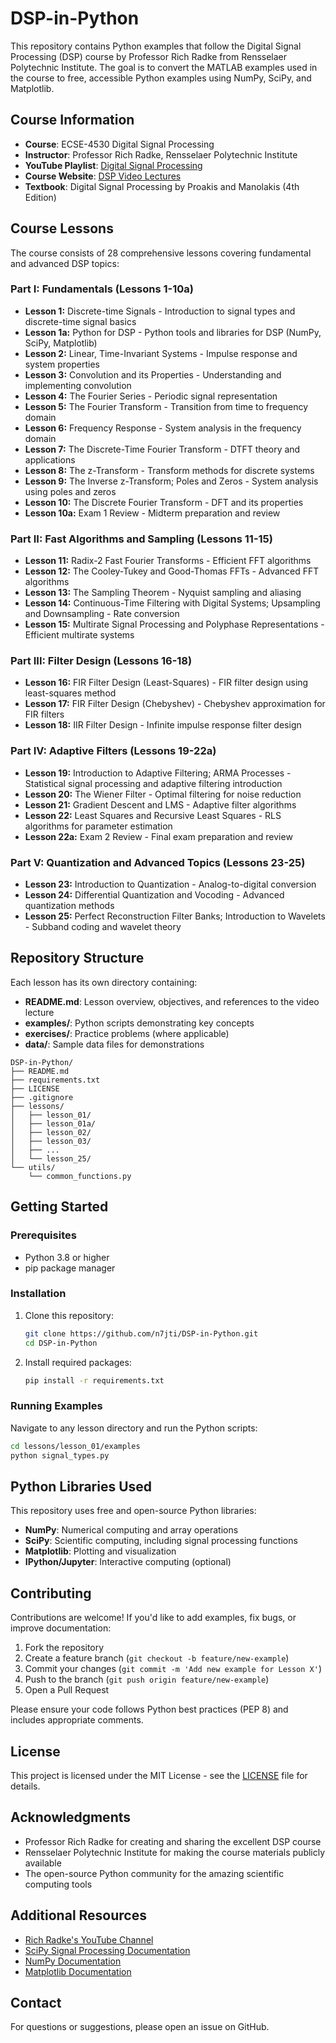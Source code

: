 # DSP-in-Python
This repository contains Python examples that follow the Digital Signal Processing (DSP) course by Professor Rich Radke from Rensselaer Polytechnic Institute. The goal is to convert the MATLAB examples used in the course to free, accessible Python examples using NumPy, SciPy, and Matplotlib.

## Course Information

- **Course**: ECSE-4530 Digital Signal Processing
- **Instructor**: Professor Rich Radke, Rensselaer Polytechnic Institute
- **YouTube Playlist**: [Digital Signal Processing](https://www.youtube.com/playlist?list=PLuh62Q4Sv7BUSzx5Jr8Wrxxn-U10qG1et)
- **Course Website**: [DSP Video Lectures](https://sites.ecse.rpi.edu/~rjradke/dspcourse.html)
- **Textbook**: Digital Signal Processing by Proakis and Manolakis (4th Edition)

## Course Lessons

The course consists of 28 comprehensive lessons covering fundamental and advanced DSP topics:

### Part I: Fundamentals (Lessons 1-10a)
- **Lesson 1:** Discrete-time Signals - Introduction to signal types and discrete-time signal basics
- **Lesson 1a:** Python for DSP - Python tools and libraries for DSP (NumPy, SciPy, Matplotlib)
- **Lesson 2:** Linear, Time-Invariant Systems - Impulse response and system properties
- **Lesson 3:** Convolution and its Properties - Understanding and implementing convolution
- **Lesson 4:** The Fourier Series - Periodic signal representation
- **Lesson 5:** The Fourier Transform - Transition from time to frequency domain
- **Lesson 6:** Frequency Response - System analysis in the frequency domain
- **Lesson 7:** The Discrete-Time Fourier Transform - DTFT theory and applications
- **Lesson 8:** The z-Transform - Transform methods for discrete systems
- **Lesson 9:** The Inverse z-Transform; Poles and Zeros - System analysis using poles and zeros
- **Lesson 10:** The Discrete Fourier Transform - DFT and its properties
- **Lesson 10a:** Exam 1 Review - Midterm preparation and review

### Part II: Fast Algorithms and Sampling (Lessons 11-15)
- **Lesson 11:** Radix-2 Fast Fourier Transforms - Efficient FFT algorithms
- **Lesson 12:** The Cooley-Tukey and Good-Thomas FFTs - Advanced FFT algorithms
- **Lesson 13:** The Sampling Theorem - Nyquist sampling and aliasing
- **Lesson 14:** Continuous-Time Filtering with Digital Systems; Upsampling and Downsampling - Rate conversion
- **Lesson 15:** Multirate Signal Processing and Polyphase Representations - Efficient multirate systems

### Part III: Filter Design (Lessons 16-18)
- **Lesson 16:** FIR Filter Design (Least-Squares) - FIR filter design using least-squares method
- **Lesson 17:** FIR Filter Design (Chebyshev) - Chebyshev approximation for FIR filters
- **Lesson 18:** IIR Filter Design - Infinite impulse response filter design

### Part IV: Adaptive Filters (Lessons 19-22a)
- **Lesson 19:** Introduction to Adaptive Filtering; ARMA Processes - Statistical signal processing and adaptive filtering introduction
- **Lesson 20:** The Wiener Filter - Optimal filtering for noise reduction
- **Lesson 21:** Gradient Descent and LMS - Adaptive filter algorithms
- **Lesson 22:** Least Squares and Recursive Least Squares - RLS algorithms for parameter estimation
- **Lesson 22a:** Exam 2 Review - Final exam preparation and review

### Part V: Quantization and Advanced Topics (Lessons 23-25)
- **Lesson 23:** Introduction to Quantization - Analog-to-digital conversion
- **Lesson 24:** Differential Quantization and Vocoding - Advanced quantization methods
- **Lesson 25:** Perfect Reconstruction Filter Banks; Introduction to Wavelets - Subband coding and wavelet theory

## Repository Structure

Each lesson has its own directory containing:
- **README.md**: Lesson overview, objectives, and references to the video lecture
- **examples/**: Python scripts demonstrating key concepts
- **exercises/**: Practice problems (where applicable)
- **data/**: Sample data files for demonstrations

```
DSP-in-Python/
├── README.md
├── requirements.txt
├── LICENSE
├── .gitignore
├── lessons/
│   ├── lesson_01/
│   ├── lesson_01a/
│   ├── lesson_02/
│   ├── lesson_03/
│   ├── ...
│   └── lesson_25/
└── utils/
    └── common_functions.py
```

## Getting Started

### Prerequisites

- Python 3.8 or higher
- pip package manager

### Installation

1. Clone this repository:
   ```bash
   git clone https://github.com/n7jti/DSP-in-Python.git
   cd DSP-in-Python
   ```

2. Install required packages:
   ```bash
   pip install -r requirements.txt
   ```

### Running Examples

Navigate to any lesson directory and run the Python scripts:

```bash
cd lessons/lesson_01/examples
python signal_types.py
```

## Python Libraries Used

This repository uses free and open-source Python libraries:

- **NumPy**: Numerical computing and array operations
- **SciPy**: Scientific computing, including signal processing functions
- **Matplotlib**: Plotting and visualization
- **IPython/Jupyter**: Interactive computing (optional)

## Contributing

Contributions are welcome! If you'd like to add examples, fix bugs, or improve documentation:

1. Fork the repository
2. Create a feature branch (`git checkout -b feature/new-example`)
3. Commit your changes (`git commit -m 'Add new example for Lesson X'`)
4. Push to the branch (`git push origin feature/new-example`)
5. Open a Pull Request

Please ensure your code follows Python best practices (PEP 8) and includes appropriate comments.

## License

This project is licensed under the MIT License - see the [LICENSE](LICENSE) file for details.

## Acknowledgments

- Professor Rich Radke for creating and sharing the excellent DSP course
- Rensselaer Polytechnic Institute for making the course materials publicly available
- The open-source Python community for the amazing scientific computing tools

## Additional Resources

- [Rich Radke's YouTube Channel](https://www.youtube.com/@RichRadke)
- [SciPy Signal Processing Documentation](https://docs.scipy.org/doc/scipy/reference/signal.html)
- [NumPy Documentation](https://numpy.org/doc/)
- [Matplotlib Documentation](https://matplotlib.org/stable/contents.html)

## Contact

For questions or suggestions, please open an issue on GitHub.

